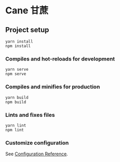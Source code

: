 # Cane 甘蔗

## Project setup
```
yarn install
npm install
```

### Compiles and hot-reloads for development
```
yarn serve
npm serve
```

### Compiles and minifies for production
```
yarn build
npm build
```

### Lints and fixes files
```
yarn lint
npm lint
```

### Customize configuration
See [Configuration Reference](https://cli.vuejs.org/config/).
